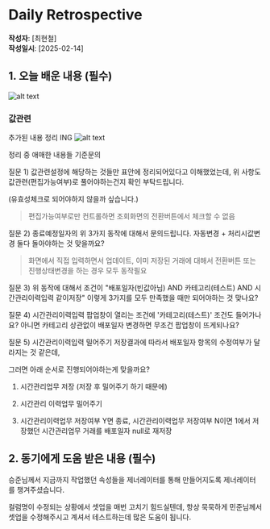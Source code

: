 # Daily Retrospective

**작성자**: [최현철]  
**작성일시**: [2025-02-14]

## 1. 오늘 배운 내용 (필수)

![alt text](/8주차/ref/최현철_이미지/0214-2.png)

### 값관련

추가된 내용 정리 ING
![alt text](/8주차/ref/최현철_이미지/0214-1.png)

정리 중 애매한 내용들 기준문의

질문 1) 값관련설정에 해당하는 것들만 표안에 정리되어있다고 이해했었는데, 위 사항도 값관련(편집가능여부)로 풀어야하는건지 확인 부탁드립니다.

(유효성체크로 되어야하지 않을까 싶습니다.)

> 편집가능여부로만 컨트롤하면 조회화면의 전환버튼에서 체크할 수 없음

질문 2) 종료예정일자의 위 3가지 동작에 대해서 문의드립니다. 자동변경 + 처리시값변경 둘다 돌아야하는 것 맞을까요?

> 화면에서 직접 입력하면서 업데이트, 이미 저장된 거래에 대해서 전환버튼 또는 진행상태변경을 하는 경우 모두 동작필요

질문 3) 위 동작에 대해서 조건이 "배포일자(빈값아님) AND 카테고리(테스트) AND 시간관리이력입력 같이저장" 이렇게 3가지를 모두 만족했을 때만 되어야하는 것 맞나요?

질문 4) 시간관리이력입력 팝업창이 열리는 조건에 '카테고리(테스트)' 조건도 들어가나요? 아니면 카테고리 상관없이 배포일자 변경하면 무조건 팝업창이 뜨게되나요?

질문 5) 시간관리이력입력 밀어주기 저장결과에 따라서 배포일자 항목의 수정여부가 달라지는 것 같은데,

그러면 아래 순서로 진행되어야하는게 맞을까요?

1. 시간관리업무 저장 (저장 후 밀어주기 하기 때문에)

2. 시간관리 이력업무 밀어주기

3. 시간관리이력업무 저장여부 Y면 종료, 시간관리이력업무 저장여부 N이면 1에서 저장했던 시간관리업무 거래를 배포일자 null로 재저장

## 2. 동기에게 도움 받은 내용 (필수)

승준님께서 지금까지 작업했던 속성들을 제너레이터를 통해 만들어지도록 제너레이터를 챙겨주셨습니다.

컬럼명이 수정되는 상황에서 셋업을 매번 고치기 힘드실텐데, 항상 묵묵하게 민준님께서 셋업을 수정해주시고 계셔서 테스트하는데 많은 도움이 됩니다.
